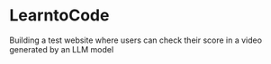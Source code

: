 # LearntoCode
Building a test website where users can check their score in a video generated by an LLM model
